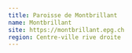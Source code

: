 ```yaml
---
title: Paroisse de Montbrillant
name: Montbrillant
site: https://montbrillant.epg.ch
region: Centre-ville rive droite
---
```

